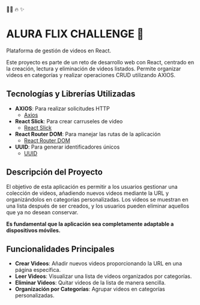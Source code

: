 📝🚀 🔥 ✨

# ALURA FLIX CHALLENGE 🚀

Plataforma de gestión de videos en React.

Este proyecto es parte de un reto de desarrollo web con React, centrado en la creación, lectura y eliminación de videos listados. Permite organizar videos en categorías y realizar operaciones CRUD utilizando AXIOS.

## Tecnologías y Librerías Utilizadas

-   **AXIOS**: Para realizar solicitudes HTTP
    -   [Axios](https://axios-http.com/)
-   **React Slick**: Para crear carruseles de video
    -   [React Slick](https://react-slick.neostack.com/)
-   **React Router DOM**: Para manejar las rutas de la aplicación
    -   [React Router DOM](https://www.npmjs.com/package/react-router-dom)
-   **UUID**: Para generar identificadores únicos
    -   [UUID](https://www.npmjs.com/package/uuid)

## Descripción del Proyecto

El objetivo de esta aplicación es permitir a los usuarios gestionar una colección de videos, añadiendo nuevos videos mediante la URL y organizándolos en categorías personalizadas. Los videos se muestran en una lista después de ser creados, y los usuarios pueden eliminar aquellos que ya no desean conservar.

**Es fundamental que la aplicación sea completamente adaptable a dispositivos móviles.**

## Funcionalidades Principales

-   **Crear Videos**: Añadir nuevos videos proporcionando la URL en una página específica.
-   **Leer Videos**: Visualizar una lista de videos organizados por categorías.
-   **Eliminar Videos**: Quitar videos de la lista de manera sencilla.
-   **Organización por Categorías**: Agrupar videos en categorías personalizadas.
